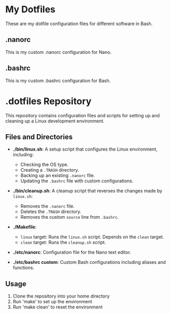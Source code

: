 # My Dotfiles
These are my dotfile configuration files for different software in Bash.
## .nanorc
This is my custom .nanorc configuration for Nano.
## .bashrc
This is my custom .bashrc configuration for Bash.
# .dotfiles Repository

This repository contains configuration files and scripts for setting up and cleaning up a Linux development environment.

## Files and Directories

- **./bin/linux.sh**: A setup script that configures the Linux environment, including:
  - Checking the OS type.
  - Creating a `.TRASH` directory.
  - Backing up an existing `.nanorc` file.
  - Updating the `.bashrc` file with custom configurations.

- **./bin/cleanup.sh**: A cleanup script that reverses the changes made by `linux.sh`:
  - Removes the `.nanorc` file.
  - Deletes the `.TRASH` directory.
  - Removes the custom `source` line from `.bashrc`.

- **./Makefile**:
  - `linux` target: Runs the `linux.sh` script. Depends on the `clean` target.
  - `clean` target: Runs the `cleanup.sh` script.

- **./etc/nanorc**: Configuration file for the Nano text editor.

- **./etc/bashrc custom**: Custom Bash configurations including aliases and functions.

## Usage

1. Clone the repository into your home directory
2. Run 'make' to set up the environment
3. Run 'make clean' to reset the environment
